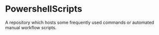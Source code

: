 # PowershellScripts
A repository which hosts some frequently used commands or automated manual workflow scripts.
